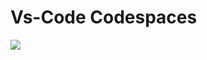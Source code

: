 # Vs-Code Codespaces
<p>
  <a href="https://online.visualstudio.com/environments/new?name=My%20Project&repo=username/reponame">
    <img src="https://img.shields.io/endpoint?style=social&url=https%3A%2F%2Faka.ms%2Fvso-badge">
  </a>
</p>
